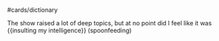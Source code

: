 #cards/dictionary 

The show raised a lot of deep topics, but at no point did I feel like it was {{insulting my intelligence}} (spoonfeeding) 